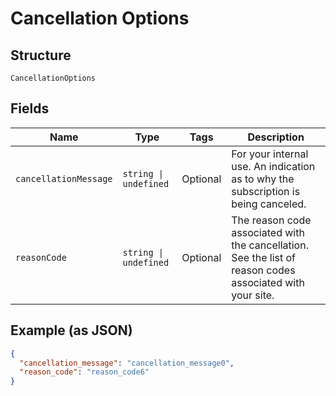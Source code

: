 
# Cancellation Options

## Structure

`CancellationOptions`

## Fields

| Name | Type | Tags | Description |
|  --- | --- | --- | --- |
| `cancellationMessage` | `string \| undefined` | Optional | For your internal use. An indication as to why the subscription is being canceled. |
| `reasonCode` | `string \| undefined` | Optional | The reason code associated with the cancellation. See the list of reason codes associated with your site. |

## Example (as JSON)

```json
{
  "cancellation_message": "cancellation_message0",
  "reason_code": "reason_code6"
}
```

